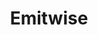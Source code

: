 ---
title: Emitwise
url: 'https://www.emitwise.com/'
tags:
  - business
countries:
  - gb
categories:
  - 681bffaf-a44c-4449-ae96-bf780506c862
description: >-
  The Emitwise Reportwise tool calculates company level GHG emissions in line
  with the GHG Protocol for scope 1 and 2 emissions. Primarily targeting the UK
  but would also be useful for other countries.
image: null
blueprint: action

---